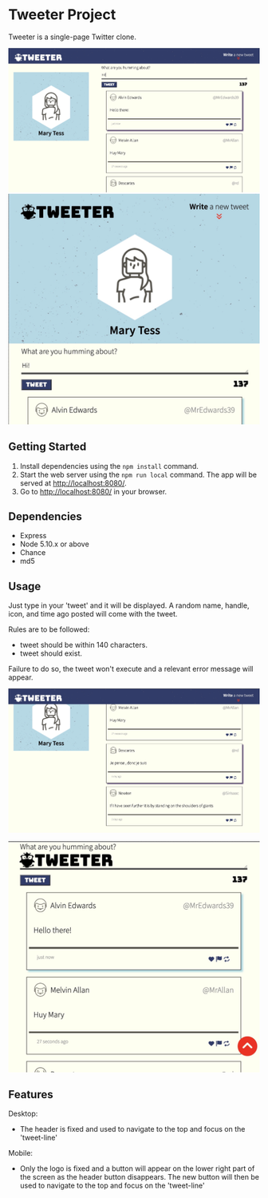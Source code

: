 # Tweeter Project

Tweeter is a single-page Twitter clone.

!["Screenshot of page in desktop mode"](./docs/desktop-top.jpg)
!["Screenshot of page in mobile mode"](./docs/mobile-top.jpg)

## Getting Started

1. Install dependencies using the `npm install` command.
2. Start the web server using the `npm run local` command. The app will be served at <http://localhost:8080/>.
3. Go to <http://localhost:8080/> in your browser.

## Dependencies

- Express
- Node 5.10.x or above
- Chance
- md5

## Usage

Just type in your 'tweet' and it will be displayed. A random name, handle, icon, and time ago posted will come with the tweet.

Rules are to be followed:
  - tweet should be within 140 characters.
  - tweet should exist.

Failure to do so, the tweet won't execute and a relevant error message will appear.


!["Screenshot of desktop in scroll"](./docs/desktop-scroll.jpg)

!["Screenshot of mobile in scroll"](./docs/mobile-scroll.jpg)

## Features

Desktop:
  - The header is fixed and used to navigate to the top and focus on the 'tweet-line'

Mobile:
  - Only the logo is fixed and a button will appear on the lower right part of the screen as the header button disappears. The new button will then be used to navigate to the top and focus on the 'tweet-line'
